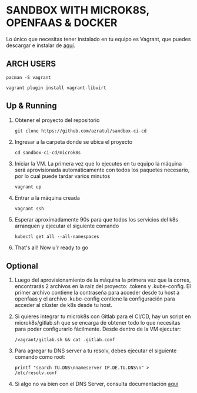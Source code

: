 # SANDBOX WITH MICROK8S, OPENFAAS & DOCKER

Lo único que necesitas tener instalado en tu equipo es Vagrant, que puedes descargar e instalar de [aquí](https://www.vagrantup.com/downloads).


## ARCH USERS

`pacman -S vagrant`

`vagrant plugin install vagrant-libvirt`


## Up & Running

1. Obtener el proyecto del repositorio

    `git clone https://github.com/azratul/sandbox-ci-cd`

2. Ingresar a la carpeta donde se ubica el proyecto

    `cd sandbox-ci-cd/microk8s`

3. Iniciar la VM. La primera vez que lo ejecutes en tu equipo la máquina será aprovisionada automáticamente con todos los paquetes necesario, por lo cual puede tardar varios minutos

    `vagrant up`

4. Entrar a la máquina creada

    `vagrant ssh`

5. Esperar aproximadamente 90s para que todos los servicios del k8s arranquen y ejecutar el siguiente comando

    `kubectl get all --all-namespaces`

6. That's all! Now u'r ready to go


## Optional

1. Luego del aprovisionamiento de la máquina la primera vez que la corres, encontrarás 2 archivos en la raíz del proyecto: .tokens y .kube-config. El primer archivo contiene la contraseña para acceder desde tu host a openfaas y el archivo .kube-config contiene la configuración para acceder al clúster de k8s desde tu host.

2. Si quieres integrar tu microk8s con Gitlab para el CI/CD, hay un script en microk8s/gitlab.sh que se encarga de obtener todo lo que necesitas para poder configurarlo fácilmente. Desde dentro de la VM ejecutar:

	`/vagrant/gitlab.sh && cat .gitlab.conf`

3. Para agregar tu DNS server a tu resolv, debes ejecutar el siguiente comando como root:

	`printf "search TU.DNS\nnameserver IP.DE.TU.DNS\n" > /etc/resolv.conf`

4. Si algo no va bien con el DNS Server, consulta documentación [aquí](https://www.linuxtechi.com/install-configure-bind-9-dns-server-ubuntu-debian/)